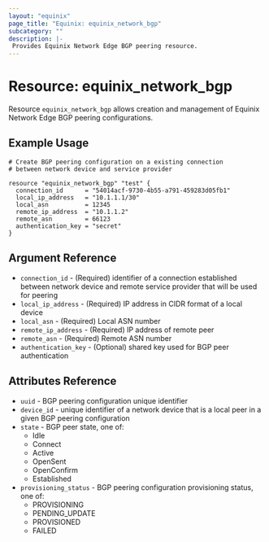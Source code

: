 ```yaml
---
layout: "equinix"
page_title: "Equinix: equinix_network_bgp"
subcategory: ""
description: |-
 Provides Equinix Network Edge BGP peering resource.
---
```


# Resource: equinix_network_bgp

Resource `equinix_network_bgp` allows creation and management of Equinix Network
Edge BGP peering configurations.

## Example Usage

```hcl
# Create BGP peering configuration on a existing connection
# between network device and service provider

resource "equinix_network_bgp" "test" {
  connection_id      = "54014acf-9730-4b55-a791-459283d05fb1"
  local_ip_address   = "10.1.1.1/30"
  local_asn          = 12345
  remote_ip_address  = "10.1.1.2"
  remote_asn         = 66123
  authentication_key = "secret"
}
```

## Argument Reference

* `connection_id` - (Required) identifier of a connection established between
network device and remote service provider that will be used for peering
* `local_ip_address` - (Required) IP address in CIDR format of a local device
* `local_asn` - (Required) Local ASN number
* `remote_ip_address` - (Required) IP address of remote peer
* `remote_asn` - (Required) Remote ASN number
* `authentication_key` - (Optional) shared key used for BGP peer authentication

## Attributes Reference

* `uuid` - BGP peering configuration unique identifier
* `device_id` - unique identifier of a network device that
is a local peer in a given BGP peering configuration
* `state` - BGP peer state, one of:
  * Idle
  * Connect
  * Active
  * OpenSent
  * OpenConfirm
  * Established
* `provisioning_status` - BGP peering configuration provisioning status, one of:
  * PROVISIONING
  * PENDING_UPDATE
  * PROVISIONED
  * FAILED
